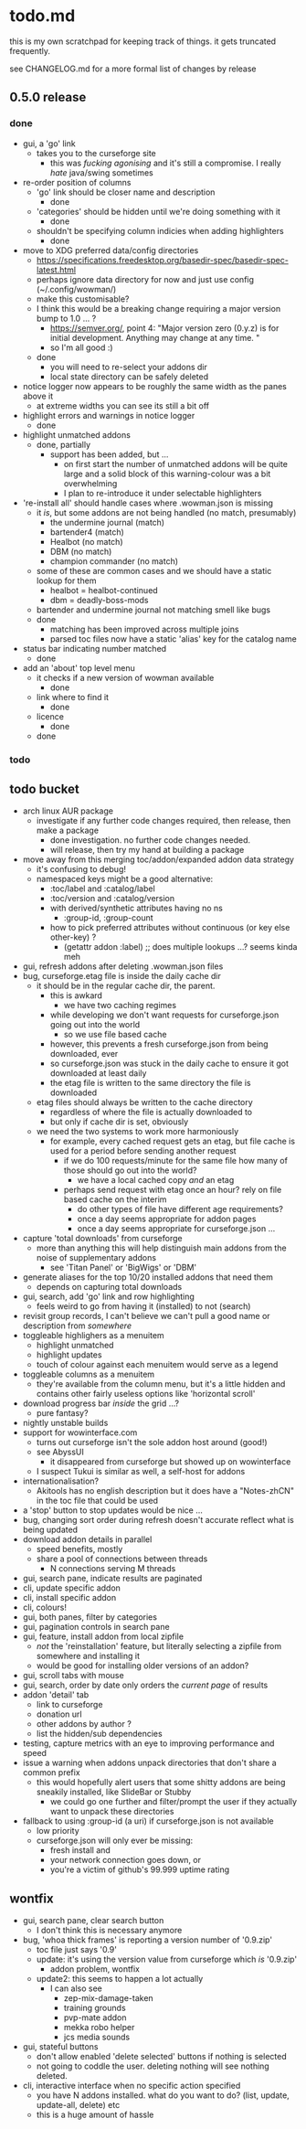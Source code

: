 # todo.md

this is my own scratchpad for keeping track of things. it gets truncated frequently.

see CHANGELOG.md for a more formal list of changes by release

## 0.5.0 release

### done

* gui, a 'go' link
    - takes you to the curseforge site
        - this was *fucking agonising* and it's still a compromise. I really *hate* java/swing sometimes
* re-order position of columns
    - 'go' link should be closer name and description
        - done
    - 'categories' should be hidden until we're doing something with it
        - done
    - shouldn't be specifying column indicies when adding highlighters
        - done
* move to XDG preferred data/config directories
    - https://specifications.freedesktop.org/basedir-spec/basedir-spec-latest.html
    - perhaps ignore data directory for now and just use config (~/.config/wowman/)
    - make this customisable?
    - I think this would be a breaking change requiring a major version bump to 1.0 ... ?
        - https://semver.org/, point 4: "Major version zero (0.y.z) is for initial development. Anything may change at any time. "
        - so I'm all good :)
    - done
        - you will need to re-select your addons dir
        - local state directory can be safely deleted
* notice logger now appears to be roughly the same width as the panes above it
    - at extreme widths you can see its still a bit off
* highlight errors and warnings in notice logger
    - done
* highlight unmatched addons
    - done, partially
        - support has been added, but ...
            - on first start the number of unmatched addons will be quite large and a solid block of this warning-colour was a bit overwhelming
            - I plan to re-introduce it under selectable highlighters
* 're-install all' should handle cases where .wowman.json is missing
    - it *is*, but some addons are not being handled (no match, presumably)
        - the undermine journal (match)
        - bartender4 (match)
        - Healbot (no match)
        - DBM (no match)
        - champion commander (no match)
    - some of these are common cases and we should have a static lookup for them
        - healbot = healbot-continued
        - dbm = deadly-boss-mods
    - bartender and undermine journal not matching smell like bugs
    - done
        - matching has been improved across multiple joins
        - parsed toc files now have a static 'alias' key for the catalog name
* status bar indicating number matched
    - done
* add an 'about' top level menu
    - it checks if a new version of wowman available
        - done
    - link where to find it
        - done
    - licence
        - done
    - done

### todo

## todo bucket

* arch linux AUR package
    - investigate if any further code changes required, then release, then make a package
        - done investigation. no further code changes needed. 
        - will release, then try my hand at building a package
* move away from this merging toc/addon/expanded addon data strategy
    - it's confusing to debug!
    - namespaced keys might be a good alternative:
        - :toc/label and :catalog/label
        - :toc/version and :catalog/version
        - with derived/synthetic attributes having no ns
            - :group-id, :group-count
        - how to pick preferred attributes without continuous (or key else other-key) ?
            - (getattr addon :label) ;; does multiple lookups ...? seems kinda meh
* gui, refresh addons after deleting .wowman.json files
* bug, curseforge.etag file is inside the daily cache dir
    - it should be in the regular cache dir, the parent.
        - this is awkard
            - we have two caching regimes
        - while developing we don't want requests for curseforge.json going out into the world
            - so we use file based cache
        - however, this prevents a fresh curseforge.json from being downloaded, ever
        - so curseforge.json was stuck in the daily cache to ensure it got downloaded at least daily
        - the etag file is written to the same directory the file is downloaded
    - etag files should always be written to the cache directory
        - regardless of where the file is actually downloaded to
        - but only if cache dir is set, obviously
    - we need the two systems to work more harmoniously
        - for example, every cached request gets an etag, but file cache is used for a period before sending another request
            - if we do 100 requests/minute for the same file how many of those should go out into the world?
                - we have a local cached copy *and* an etag
            - perhaps send request with etag once an hour? rely on file based cache on the interim
                - do other types of file have different age requirements? 
                - once a day seems appropriate for addon pages
                - once a day seems appropriate for curseforge.json ...
* capture 'total downloads' from curseforge
    - more than anything this will help distinguish main addons from the noise of supplementary addons
        - see 'Titan Panel' or 'BigWigs' or 'DBM'
* generate aliases for the top 10/20 installed addons that need them
    - depends on capturing total downloads
* gui, search, add 'go' link and row highlighting
    - feels weird to go from having it (installed) to not (search)
* revisit group records, I can't believe we can't pull a good name or description from *somewhere*
* toggleable highlighers as a menuitem
    - highlight unmatched
    - highlight updates
    - touch of colour against each menuitem would serve as a legend
* toggleable columns as a menuitem
    - they're available from the column menu, but it's a little hidden and contains other fairly useless options like 'horizontal scroll'
* download progress bar *inside* the grid ...?
    - pure fantasy?
* nightly unstable builds
* support for wowinterface.com
    - turns out curseforge isn't the sole addon host around (good!)
    - see AbyssUI
        - it disappeared from curseforge but showed up on wowinterface
    - I suspect Tukui is similar as well, a self-host for addons 
* internationalisation? 
    - Akitools has no english description but it does have a "Notes-zhCN" in the toc file that could be used
* a 'stop' button to stop updates would be nice ...
* bug, changing sort order during refresh doesn't accurate reflect what is being updated
* download addon details in parallel
    - speed benefits, mostly
    - share a pool of connections between threads
        - N connections serving M threads
* gui, search pane, indicate results are paginated
* cli, update specific addon
* cli, install specific addon
* cli, colours!
* gui, both panes, filter by categories
* gui, pagination controls in search pane
* gui, feature, install addon from local zipfile
    - *not* the 'reinstallation' feature, but literally selecting a zipfile from somewhere and installing it
    - would be good for installing older versions of an addon?
* gui, scroll tabs with mouse
* gui, search, order by date only orders the *current page* of results
* addon 'detail' tab
    - link to curseforge
    - donation url
    - other addons by author ?
    - list the hidden/sub dependencies
* testing, capture metrics with an eye to improving performance and speed
* issue a warning when addons unpack directories that don't share a common prefix
    - this would hopefully alert users that some shitty addons are being sneakily installed, like SlideBar or Stubby
        - we could go one further and filter/prompt the user if they actually want to unpack these directories
* fallback to using :group-id (a uri) if curseforge.json is not available
    - low priority
    - curseforge.json will only ever be missing:
        - fresh install and
        - your network connection goes down, or
        - you're a victim of github's 99.999 uptime rating

## wontfix
* gui, search pane, clear search button
    - I don't think this is necessary anymore
* bug, 'whoa thick frames' is reporting a version number of '0.9.zip'
    - toc file just says '0.9'
    - update: it's using the version value from curseforge which *is* '0.9.zip'
        - addon problem, wontfix
    - update2: this seems to happen a lot actually
        - I can also see
            - zep-mix-damage-taken
            - training grounds
            - pvp-mate addon
            - mekka robo helper
            - jcs media sounds
* gui, stateful buttons
    - don't allow enabled 'delete selected' buttons if nothing is selected
    - not going to coddle the user. deleting nothing will see nothing deleted.
* cli, interactive interface when no specific action specified
    - you have N addons installed. what do you want to do? (list, update, update-all, delete) etc
    - this is a huge amount of hassle
